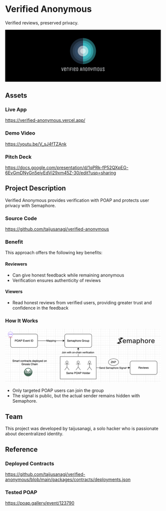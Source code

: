 # Verified Anonymous

Verified reviews, preserved privacy.

![banner](./packages/app/public/banner.png)

## Assets

### Live App

https://verified-anonymous.vercel.app/

### Demo Video

https://youtu.be/V_sJ4fTZAnk

### Pitch Deck

https://docs.google.com/presentation/d/1qPRk-fP52QXpEG-6EvGmDNyGn5eiyEdVi29xm45Z-30/edit?usp=sharing

## Project Description

Verified Anonymous provides verification with POAP and protects user privacy with Semaphore.

### Source Code

https://github.com/taijusanagi/verified-anonymous

### Benefit

This approach offers the following key benefits:

#### Reviewers

- Can give honest feedback while remaining anonymous
- Verification ensures authenticity of reviews

#### Viewers

- Read honest reviews from verified users, providing greater trust and confidence in the feedback

### How It Works

![how-it-works](./docs/how-it-works.png)

- Only targeted POAP users can join the group
- The signal is public, but the actual sender remains hidden with Semaphore.

## Team

This project was developed by taijusanagi, a solo hacker who is passionate about decentralized identity.

## Reference

### Deployed Contracts

https://github.com/taijusanagi/verified-anonymous/blob/main/packages/contracts/deployments.json

### Tested POAP

https://poap.gallery/event/123790
